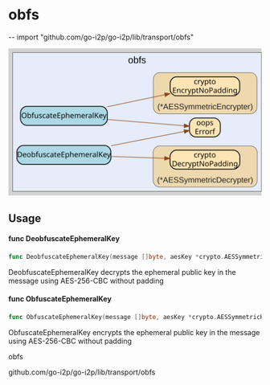 # obfs
--
    import "github.com/go-i2p/go-i2p/lib/transport/obfs"

![obfs.svg](obfs.svg)



## Usage

#### func  DeobfuscateEphemeralKey

```go
func DeobfuscateEphemeralKey(message []byte, aesKey *crypto.AESSymmetricKey) ([]byte, error)
```
DeobfuscateEphemeralKey decrypts the ephemeral public key in the message using
AES-256-CBC without padding

#### func  ObfuscateEphemeralKey

```go
func ObfuscateEphemeralKey(message []byte, aesKey *crypto.AESSymmetricKey) ([]byte, error)
```
ObfuscateEphemeralKey encrypts the ephemeral public key in the message using
AES-256-CBC without padding



obfs

github.com/go-i2p/go-i2p/lib/transport/obfs
